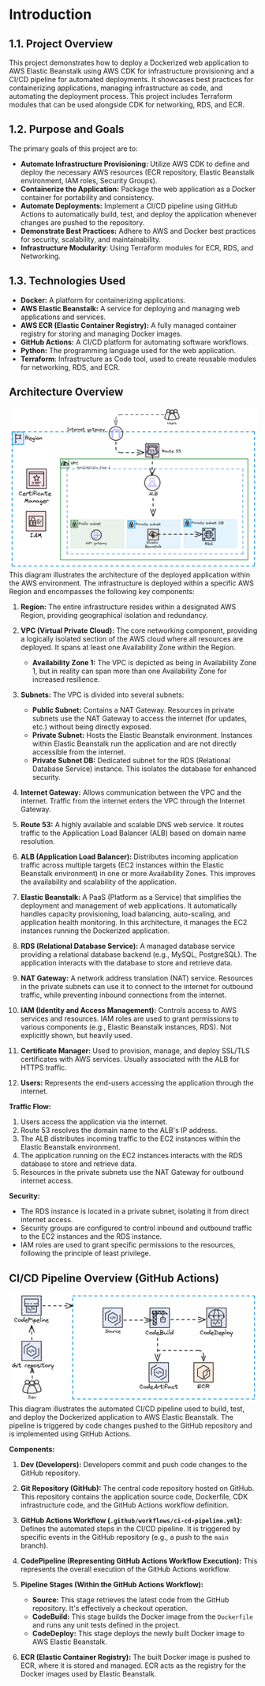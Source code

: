 # Introduction

## 1.1. Project Overview

This project demonstrates how to deploy a Dockerized web application to AWS Elastic Beanstalk using AWS CDK for infrastructure provisioning and a CI/CD pipeline for automated deployments.  It showcases best practices for containerizing applications, managing infrastructure as code, and automating the deployment process.  This project includes Terraform modules that can be used alongside CDK for networking, RDS, and ECR.

## 1.2. Purpose and Goals

The primary goals of this project are to:

*   **Automate Infrastructure Provisioning:** Utilize AWS CDK to define and deploy the necessary AWS resources (ECR repository, Elastic Beanstalk environment, IAM roles, Security Groups).
*   **Containerize the Application:** Package the web application as a Docker container for portability and consistency.
*   **Automate Deployments:** Implement a CI/CD pipeline using GitHub Actions to automatically build, test, and deploy the application whenever changes are pushed to the repository.
*   **Demonstrate Best Practices:** Adhere to AWS and Docker best practices for security, scalability, and maintainability.
*   **Infrastructure Modularity**: Using Terraform modules for ECR, RDS, and Networking.

## 1.3. Technologies Used

*   **Docker:**  A platform for containerizing applications.
*   **AWS Elastic Beanstalk:**  A service for deploying and managing web applications and services.
*   **AWS ECR (Elastic Container Registry):** A fully managed container registry for storing and managing Docker images.
*   **GitHub Actions:**  A CI/CD platform for automating software workflows.
*   **Python:** The programming language used for the web application.
*   **Terraform**: Infrastructure as Code tool, used to create reusable modules for networking, RDS, and ECR.

## Architecture Overview
![Description of the image](/images/Elastic%20Beanstalk%20infra.png)
This diagram illustrates the architecture of the deployed application within the AWS environment. The infrastructure is deployed within a specific AWS Region and encompasses the following key components:

1.  **Region:** The entire infrastructure resides within a designated AWS Region, providing geographical isolation and redundancy.

2.  **VPC (Virtual Private Cloud):** The core networking component, providing a logically isolated section of the AWS cloud where all resources are deployed. It spans at least one Availability Zone within the Region.

    *   **Availability Zone 1:**  The VPC is depicted as being in Availability Zone 1, but in reality can span more than one Availability Zone for increased resilience.

3.  **Subnets:** The VPC is divided into several subnets:

    *   **Public Subnet:**  Contains a NAT Gateway.  Resources in private subnets use the NAT Gateway to access the internet (for updates, etc.) without being directly exposed.
    *   **Private Subnet:** Hosts the Elastic Beanstalk environment.  Instances within Elastic Beanstalk run the application and are not directly accessible from the internet.
    *   **Private Subnet DB:** Dedicated subnet for the RDS (Relational Database Service) instance. This isolates the database for enhanced security.

4.  **Internet Gateway:** Allows communication between the VPC and the internet.  Traffic from the internet enters the VPC through the Internet Gateway.

5.  **Route 53:** A highly available and scalable DNS web service. It routes traffic to the Application Load Balancer (ALB) based on domain name resolution.

6.  **ALB (Application Load Balancer):** Distributes incoming application traffic across multiple targets (EC2 instances within the Elastic Beanstalk environment) in one or more Availability Zones. This improves the availability and scalability of the application.

7.  **Elastic Beanstalk:**  A PaaS (Platform as a Service) that simplifies the deployment and management of web applications. It automatically handles capacity provisioning, load balancing, auto-scaling, and application health monitoring.  In this architecture, it manages the EC2 instances running the Dockerized application.

8.  **RDS (Relational Database Service):** A managed database service providing a relational database backend (e.g., MySQL, PostgreSQL).  The application interacts with the database to store and retrieve data.

9.  **NAT Gateway:** A network address translation (NAT) service. Resources in the private subnets can use it to connect to the internet for outbound traffic, while preventing inbound connections from the internet.

10. **IAM (Identity and Access Management):**  Controls access to AWS services and resources. IAM roles are used to grant permissions to various components (e.g., Elastic Beanstalk instances, RDS).  Not explicitly shown, but heavily used.

11. **Certificate Manager:** Used to provision, manage, and deploy SSL/TLS certificates with AWS services. Usually associated with the ALB for HTTPS traffic.

12. **Users:** Represents the end-users accessing the application through the internet.

**Traffic Flow:**

1.  Users access the application via the internet.
2.  Route 53 resolves the domain name to the ALB's IP address.
3.  The ALB distributes incoming traffic to the EC2 instances within the Elastic Beanstalk environment.
4.  The application running on the EC2 instances interacts with the RDS database to store and retrieve data.
5.  Resources in the private subnets use the NAT Gateway for outbound internet access.

**Security:**

*   The RDS instance is located in a private subnet, isolating it from direct internet access.
*   Security groups are configured to control inbound and outbound traffic to the EC2 instances and the RDS instance.
*   IAM roles are used to grant specific permissions to the resources, following the principle of least privilege.

## CI/CD Pipeline Overview (GitHub Actions)
![Description of the image2](/images/Github%20Action%20ci-cd.png)
This diagram illustrates the automated CI/CD pipeline used to build, test, and deploy the Dockerized application to AWS Elastic Beanstalk.  The pipeline is triggered by code changes pushed to the GitHub repository and is implemented using GitHub Actions.

**Components:**

1.  **Dev (Developers):** Developers commit and push code changes to the GitHub repository.

2.  **Git Repository (GitHub):** The central code repository hosted on GitHub. This repository contains the application source code, Dockerfile, CDK infrastructure code, and the GitHub Actions workflow definition.

3.  **GitHub Actions Workflow (`.github/workflows/ci-cd-pipeline.yml`):** Defines the automated steps in the CI/CD pipeline.  It is triggered by specific events in the GitHub repository (e.g., a push to the `main` branch).

4. **CodePipeline (Representing GitHub Actions Workflow Execution):** This represents the overall execution of the GitHub Actions workflow.

5.  **Pipeline Stages (Within the GitHub Actions Workflow):**

    *   **Source:** This stage retrieves the latest code from the GitHub repository. It's effectively a checkout operation.
    *   **CodeBuild:** This stage builds the Docker image from the `Dockerfile` and runs any unit tests defined in the project.
    *   **CodeDeploy:** This stage deploys the newly built Docker image to AWS Elastic Beanstalk.

6. **ECR (Elastic Container Registry):** The built Docker image is pushed to ECR, where it is stored and managed. ECR acts as the registry for the Docker images used by Elastic Beanstalk.